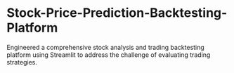 # Stock-Price-Prediction-Backtesting-Platform
Engineered a comprehensive stock analysis and trading backtesting platform using Streamlit to address
 the challenge of evaluating trading strategies.
